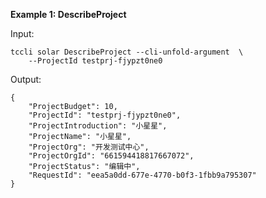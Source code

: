 **Example 1: DescribeProject**



Input: 

```
tccli solar DescribeProject --cli-unfold-argument  \
    --ProjectId testprj-fjypzt0ne0
```

Output: 
```
{
    "ProjectBudget": 10,
    "ProjectId": "testprj-fjypzt0ne0",
    "ProjectIntroduction": "小星星",
    "ProjectName": "小星星",
    "ProjectOrg": "开发测试中心",
    "ProjectOrgId": "661594418817667072",
    "ProjectStatus": "编辑中",
    "RequestId": "eea5a0dd-677e-4770-b0f3-1fbb9a795307"
}
```

